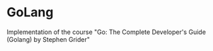 # GoLang
Implementation of the course "Go: The Complete Developer's Guide (Golang) by Stephen Grider" 
